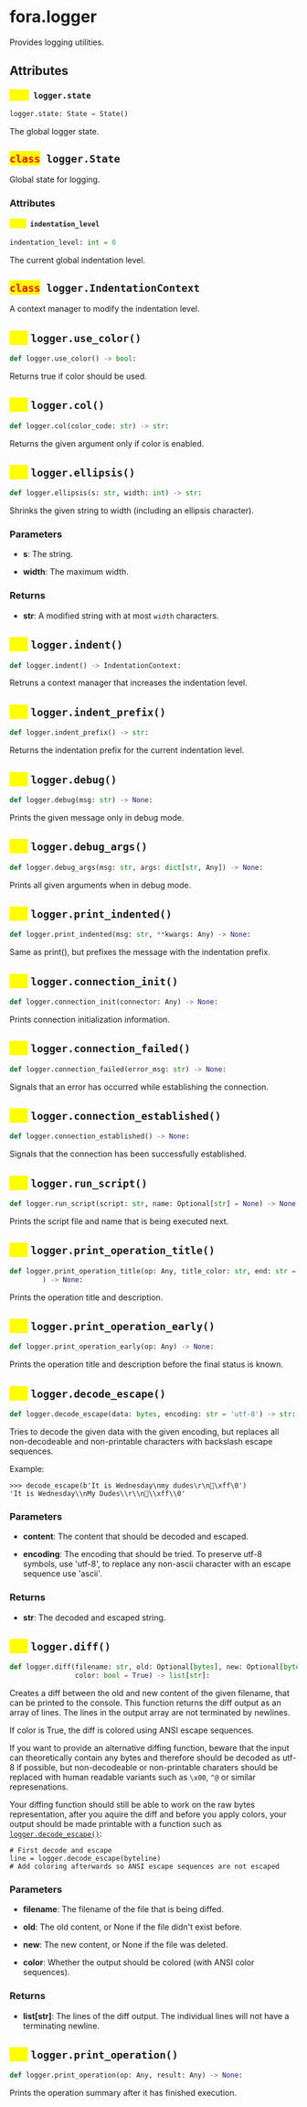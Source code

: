 # fora.logger

Provides logging utilities.

## Attributes

### <mark style="color:yellow;">`attr`</mark>` logger.state`

```python
logger.state: State = State()
```

The global logger state.

## <mark style="color:red;">`class`</mark>` logger.State`

Global state for logging.

### Attributes

#### <mark style="color:yellow;">`attr`</mark>` indentation_level`

```python
indentation_level: int = 0
```

The current global indentation level.

## <mark style="color:red;">`class`</mark>` logger.IndentationContext`

A context manager to modify the indentation level.

## <mark style="color:yellow;">`def`</mark> `logger.use_color()`

```python
def logger.use_color() -> bool:
```

Returns true if color should be used.

## <mark style="color:yellow;">`def`</mark> `logger.col()`

```python
def logger.col(color_code: str) -> str:
```

Returns the given argument only if color is enabled.

## <mark style="color:yellow;">`def`</mark> `logger.ellipsis()`

```python
def logger.ellipsis(s: str, width: int) -> str:
```

Shrinks the given string to width (including an ellipsis character).

### Parameters

 -  **s**: The string.

 -  **width**: The maximum width.

### Returns

 -  **str**: A modified string with at most `width` characters.

## <mark style="color:yellow;">`def`</mark> `logger.indent()`

```python
def logger.indent() -> IndentationContext:
```

Retruns a context manager that increases the indentation level.

## <mark style="color:yellow;">`def`</mark> `logger.indent_prefix()`

```python
def logger.indent_prefix() -> str:
```

Returns the indentation prefix for the current indentation level.

## <mark style="color:yellow;">`def`</mark> `logger.debug()`

```python
def logger.debug(msg: str) -> None:
```

Prints the given message only in debug mode.

## <mark style="color:yellow;">`def`</mark> `logger.debug_args()`

```python
def logger.debug_args(msg: str, args: dict[str, Any]) -> None:
```

Prints all given arguments when in debug mode.

## <mark style="color:yellow;">`def`</mark> `logger.print_indented()`

```python
def logger.print_indented(msg: str, **kwargs: Any) -> None:
```

Same as print(), but prefixes the message with the indentation prefix.

## <mark style="color:yellow;">`def`</mark> `logger.connection_init()`

```python
def logger.connection_init(connector: Any) -> None:
```

Prints connection initialization information.

## <mark style="color:yellow;">`def`</mark> `logger.connection_failed()`

```python
def logger.connection_failed(error_msg: str) -> None:
```

Signals that an error has occurred while establishing the connection.

## <mark style="color:yellow;">`def`</mark> `logger.connection_established()`

```python
def logger.connection_established() -> None:
```

Signals that the connection has been successfully established.

## <mark style="color:yellow;">`def`</mark> `logger.run_script()`

```python
def logger.run_script(script: str, name: Optional[str] = None) -> None:
```

Prints the script file and name that is being executed next.

## <mark style="color:yellow;">`def`</mark> `logger.print_operation_title()`

```python
def logger.print_operation_title(op: Any, title_color: str, end: str = '\n'
        ) -> None:
```

Prints the operation title and description.

## <mark style="color:yellow;">`def`</mark> `logger.print_operation_early()`

```python
def logger.print_operation_early(op: Any) -> None:
```

Prints the operation title and description before the final status is known.

## <mark style="color:yellow;">`def`</mark> `logger.decode_escape()`

```python
def logger.decode_escape(data: bytes, encoding: str = 'utf-8') -> str:
```

Tries to decode the given data with the given encoding, but replaces all non-decodeable
and non-printable characters with backslash escape sequences.

Example:

    >>> decode_escape(b'It is Wednesday\nmy dudes\r\n🐸\xff\0')
    'It is Wednesday\\nMy Dudes\\r\\n🐸\\xff\\0'

### Parameters

 -  **content**: The content that should be decoded and escaped.

 -  **encoding**: The encoding that should be tried. To preserve utf-8 symbols, use 'utf-8',
    to replace any non-ascii character with an escape sequence use 'ascii'.

### Returns

 -  **str**: The decoded and escaped string.

## <mark style="color:yellow;">`def`</mark> `logger.diff()`

```python
def logger.diff(filename: str, old: Optional[bytes], new: Optional[bytes], 
                color: bool = True) -> list[str]:
```

Creates a diff between the old and new content of the given filename,
that can be printed to the console. This function returns the diff
output as an array of lines. The lines in the output array are not
terminated by newlines.

If color is True, the diff is colored using ANSI escape sequences.

If you want to provide an alternative diffing function, beware that
the input can theoretically contain any bytes and therefore should
be decoded as utf-8 if possible, but non-decodeable
or non-printable charaters should be replaced with human readable
variants such as `\x00`, `^@` or similar represenations.

Your diffing function should still be able to work on the raw bytes
representation, after you aquire the diff and before you apply colors,
your output should be made printable with a function such as [`logger.decode_escape()`](api/fora/logger.md#decode_escape):

    # First decode and escape
    line = logger.decode_escape(byteline)
    # Add coloring afterwards so ANSI escape sequences are not escaped

### Parameters

 -  **filename**: The filename of the file that is being diffed.

 -  **old**: The old content, or None if the file didn't exist before.

 -  **new**: The new content, or None if the file was deleted.

 -  **color**: Whether the output should be colored (with ANSI color sequences).

### Returns

 -  **list[str]**: The lines of the diff output. The individual lines will not have a terminating newline.

## <mark style="color:yellow;">`def`</mark> `logger.print_operation()`

```python
def logger.print_operation(op: Any, result: Any) -> None:
```

Prints the operation summary after it has finished execution.